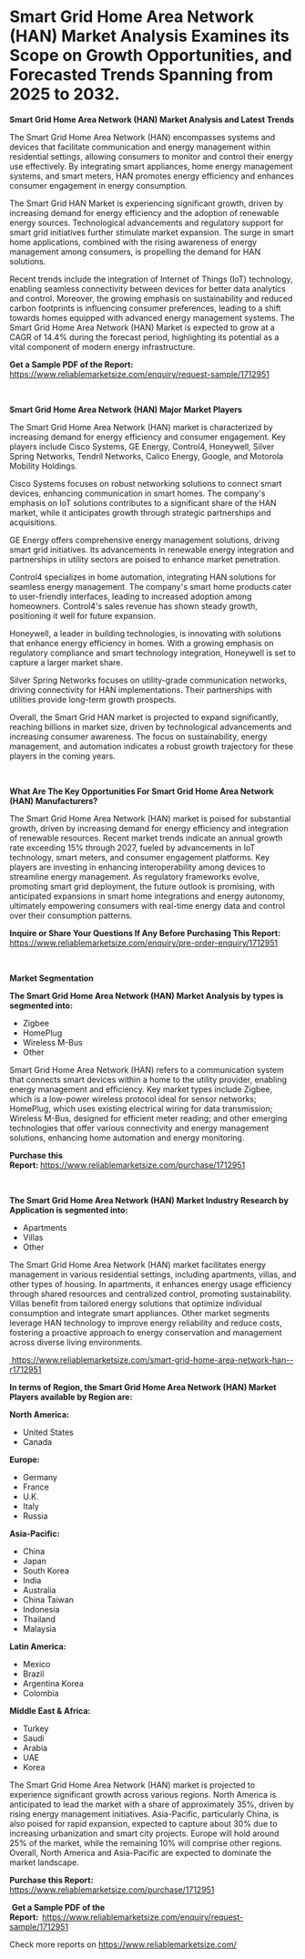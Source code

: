 <p><h1>Smart Grid Home Area Network (HAN) Market Analysis Examines its Scope on Growth Opportunities, and Forecasted Trends Spanning from 2025 to 2032.</h1></p><p><strong>Smart Grid Home Area Network (HAN) Market Analysis and Latest Trends</strong></p>
<p><p>The Smart Grid Home Area Network (HAN) encompasses systems and devices that facilitate communication and energy management within residential settings, allowing consumers to monitor and control their energy use effectively. By integrating smart appliances, home energy management systems, and smart meters, HAN promotes energy efficiency and enhances consumer engagement in energy consumption.</p><p>The Smart Grid HAN Market is experiencing significant growth, driven by increasing demand for energy efficiency and the adoption of renewable energy sources. Technological advancements and regulatory support for smart grid initiatives further stimulate market expansion. The surge in smart home applications, combined with the rising awareness of energy management among consumers, is propelling the demand for HAN solutions.</p><p>Recent trends include the integration of Internet of Things (IoT) technology, enabling seamless connectivity between devices for better data analytics and control. Moreover, the growing emphasis on sustainability and reduced carbon footprints is influencing consumer preferences, leading to a shift towards homes equipped with advanced energy management systems. The Smart Grid Home Area Network (HAN) Market is expected to grow at a CAGR of 14.4% during the forecast period, highlighting its potential as a vital component of modern energy infrastructure.</p></p>
<p><strong>Get a Sample PDF of the Report:&nbsp;</strong> <a href="https://www.reliablemarketsize.com/enquiry/request-sample/1712951?utm_campaign=2482&utm_medium=2&utm_source=Github&utm_content=ia&utm_term=28032025&utm_id=smart-grid-home-area-network-han">https://www.reliablemarketsize.com/enquiry/request-sample/1712951</a></p>
<p>&nbsp;</p>
<p><strong>Smart Grid Home Area Network (HAN) Major Market Players</strong></p>
<p><p>The Smart Grid Home Area Network (HAN) market is characterized by increasing demand for energy efficiency and consumer engagement. Key players include Cisco Systems, GE Energy, Control4, Honeywell, Silver Spring Networks, Tendril Networks, Calico Energy, Google, and Motorola Mobility Holdings. </p><p>Cisco Systems focuses on robust networking solutions to connect smart devices, enhancing communication in smart homes. The company's emphasis on IoT solutions contributes to a significant share of the HAN market, while it anticipates growth through strategic partnerships and acquisitions.</p><p>GE Energy offers comprehensive energy management solutions, driving smart grid initiatives. Its advancements in renewable energy integration and partnerships in utility sectors are poised to enhance market penetration. </p><p>Control4 specializes in home automation, integrating HAN solutions for seamless energy management. The company's smart home products cater to user-friendly interfaces, leading to increased adoption among homeowners. Control4's sales revenue has shown steady growth, positioning it well for future expansion.</p><p>Honeywell, a leader in building technologies, is innovating with solutions that enhance energy efficiency in homes. With a growing emphasis on regulatory compliance and smart technology integration, Honeywell is set to capture a larger market share.</p><p>Silver Spring Networks focuses on utility-grade communication networks, driving connectivity for HAN implementations. Their partnerships with utilities provide long-term growth prospects.</p><p>Overall, the Smart Grid HAN market is projected to expand significantly, reaching billions in market size, driven by technological advancements and increasing consumer awareness. The focus on sustainability, energy management, and automation indicates a robust growth trajectory for these players in the coming years.</p></p>
<p>&nbsp;</p>
<p><strong>What Are The Key Opportunities For Smart Grid Home Area Network (HAN) Manufacturers?</strong></p>
<p><p>The Smart Grid Home Area Network (HAN) market is poised for substantial growth, driven by increasing demand for energy efficiency and integration of renewable resources. Recent market trends indicate an annual growth rate exceeding 15% through 2027, fueled by advancements in IoT technology, smart meters, and consumer engagement platforms. Key players are investing in enhancing interoperability among devices to streamline energy management. As regulatory frameworks evolve, promoting smart grid deployment, the future outlook is promising, with anticipated expansions in smart home integrations and energy autonomy, ultimately empowering consumers with real-time energy data and control over their consumption patterns.</p></p>
<p><strong>Inquire or Share Your Questions If Any Before Purchasing This Report:</strong> <a href="https://www.reliablemarketsize.com/enquiry/pre-order-enquiry/1712951?utm_campaign=2482&utm_medium=2&utm_source=Github&utm_content=ia&utm_term=28032025&utm_id=smart-grid-home-area-network-han">https://www.reliablemarketsize.com/enquiry/pre-order-enquiry/1712951</a></p>
<p>&nbsp;</p>
<p><strong>Market Segmentation</strong></p>
<p><strong>The Smart Grid Home Area Network (HAN) Market Analysis by types is segmented into:</strong></p>
<p><ul><li>Zigbee</li><li>HomePlug</li><li>Wireless M-Bus</li><li>Other</li></ul></p>
<p><p>Smart Grid Home Area Network (HAN) refers to a communication system that connects smart devices within a home to the utility provider, enabling energy management and efficiency. Key market types include Zigbee, which is a low-power wireless protocol ideal for sensor networks; HomePlug, which uses existing electrical wiring for data transmission; Wireless M-Bus, designed for efficient meter reading; and other emerging technologies that offer various connectivity and energy management solutions, enhancing home automation and energy monitoring.</p></p>
<p><strong>Purchase this Report:&nbsp;</strong><a href="https://www.reliablemarketsize.com/purchase/1712951?utm_campaign=2482&utm_medium=2&utm_source=Github&utm_content=ia&utm_term=28032025&utm_id=smart-grid-home-area-network-han">https://www.reliablemarketsize.com/purchase/1712951</a></p>
<p>&nbsp;</p>
<p><strong>The Smart Grid Home Area Network (HAN) Market Industry Research by Application is segmented into:</strong></p>
<p><ul><li>Apartments</li><li>Villas</li><li>Other</li></ul></p>
<p><p>The Smart Grid Home Area Network (HAN) market facilitates energy management in various residential settings, including apartments, villas, and other types of housing. In apartments, it enhances energy usage efficiency through shared resources and centralized control, promoting sustainability. Villas benefit from tailored energy solutions that optimize individual consumption and integrate smart appliances. Other market segments leverage HAN technology to improve energy reliability and reduce costs, fostering a proactive approach to energy conservation and management across diverse living environments.</p></p>
<p><a href="https://www.reliablemarketsize.com/smart-grid-home-area-network-han--r1712951?utm_campaign=2482&utm_medium=2&utm_source=Github&utm_content=ia&utm_term=28032025&utm_id=smart-grid-home-area-network-han">&nbsp;https://www.reliablemarketsize.com/smart-grid-home-area-network-han--r1712951</a></p>
<p><strong>In terms of Region, the Smart Grid Home Area Network (HAN) Market Players available by Region are:</strong></p>
<p>
    <p> <strong> North America: </strong>
        <ul>
            <li>United States</li>
            <li>Canada</li>
        </ul>
        </p> 
    <p> <strong> Europe: </strong>
        <ul>
            <li>Germany</li>
            <li>France</li>
            <li>U.K.</li>
            <li>Italy</li>
            <li>Russia</li>
        </ul>
        </p> 
    <p> <strong> Asia-Pacific: </strong>
        <ul>
            <li>China</li>
            <li>Japan</li>
            <li>South Korea</li>
            <li>India</li>
            <li>Australia</li>
            <li>China Taiwan</li>
            <li>Indonesia</li>
            <li>Thailand</li>
            <li>Malaysia</li>
        </ul>
        </p> 
    <p> <strong> Latin America: </strong>
        <ul>
            <li>Mexico</li>
            <li>Brazil</li>
            <li>Argentina Korea</li>
            <li>Colombia</li>
        </ul>
        </p> 
    <p> <strong> Middle East & Africa: </strong>
        <ul>
            <li>Turkey</li>
            <li>Saudi</li>
            <li>Arabia</li>
            <li>UAE</li>
            <li>Korea</li>
        </ul>
    </p>
    </p>
<p><p>The Smart Grid Home Area Network (HAN) market is projected to experience significant growth across various regions. North America is anticipated to lead the market with a share of approximately 35%, driven by rising energy management initiatives. Asia-Pacific, particularly China, is also poised for rapid expansion, expected to capture about 30% due to increasing urbanization and smart city projects. Europe will hold around 25% of the market, while the remaining 10% will comprise other regions. Overall, North America and Asia-Pacific are expected to dominate the market landscape.</p></p>
<p><strong>Purchase this Report: </strong><a href="https://www.reliablemarketsize.com/purchase/1712951?utm_campaign=2482&utm_medium=2&utm_source=Github&utm_content=ia&utm_term=28032025&utm_id=smart-grid-home-area-network-han">https://www.reliablemarketsize.com/purchase/1712951</a></p>
<p>&nbsp;<strong>Get a Sample PDF of the Report:&nbsp;&nbsp;</strong><a href="https://www.reliablemarketsize.com/enquiry/request-sample/1712951?utm_campaign=2482&utm_medium=2&utm_source=Github&utm_content=ia&utm_term=28032025&utm_id=smart-grid-home-area-network-han">https://www.reliablemarketsize.com/enquiry/request-sample/1712951</a></p>
<p><strong></strong></p>
<p>Check more reports on <a href="https://www.reliablemarketsize.com/?utm_campaign=2482&utm_medium=2&utm_source=Github&utm_content=ia&utm_term=28032025&utm_id=smart-grid-home-area-network-han">https://www.reliablemarketsize.com/</a></p>